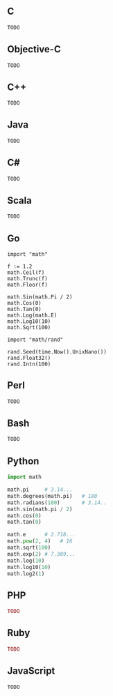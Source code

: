 ## C
```C
TODO
```

## Objective-C
```Objective-C
TODO
```

## C++
```C++
TODO
```
## Java
```Java
TODO
```
## C#
```C#
TODO
```
## Scala
```Scala
TODO
``` 
## Go
```golang
import "math"

f := 1.2
math.Ceil(f)
math.Trunc(f)
math.Floor(f)

math.Sin(math.Pi / 2)
math.Cos(0)
math.Tan(0)
math.Log(math.E)
math.Log10(10)
math.Sqrt(100)

import "math/rand"

rand.Seed(time.Now().UnixNano())
rand.Float32()
rand.Intn(100)
```

## Perl
```Perl
TODO
```
## Bash
```Bash
TODO
```
## Python
```Python
import math

math.pi     # 3.14...
math.degrees(math.pi)   # 180
math.radians(180)       # 3.14..
math.sin(math.pi / 2)
math.cos(0)
math.tan(0)

math.e      # 2.718...
math.pow(2, 4)   # 16
math.sqrt(100)
math.exp(2) # 7.389...
math.log(10)
math.log10(10)
math.log2(1)
```
## PHP
```PHP
TODO
```
## Ruby
```Ruby
TODO
```
## JavaScript
```JavaScript
TODO
```
